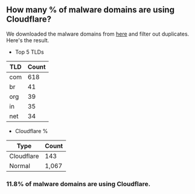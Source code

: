 ## How many % of malware domains are using Cloudflare?


We downloaded the malware domains from [here](https://urlhaus.abuse.ch) and filter out duplicates.
Here's the result.


[//]: # (start replacement)


- Top 5 TLDs

| TLD | Count |
| --- | --- |
| com | 618 |
| br | 41 |
| org | 39 |
| in | 35 |
| net | 34 |


- Cloudflare %

| Type | Count |
| --- | --- |
| Cloudflare | 143 |
| Normal | 1,067 |


### 11.8% of malware domains are using Cloudflare.